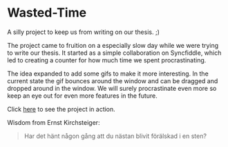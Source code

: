 # Wasted-Time
A silly project to keep us from writing on our thesis. ;)

The project came to fruition on a especially slow day while we were trying to write our thesis. 
It started as a simple collaboration on Syncfiddle, which led to creating a counter for how much time we spent procrastinating.

The idea expanded to add some gifs to make it more interesting. In the current state the gif bounces around the window and can be dragged and dropped around in the window. We will surely procrastinate even more so keep an eye out for even more features in the future.

Click [here](https://jacobduvander.se/prankdeluxe/) to see the project in action.

Wisdom from Ernst Kirchsteiger:
> Har det hänt någon gång att du nästan blivit förälskad i en sten?
